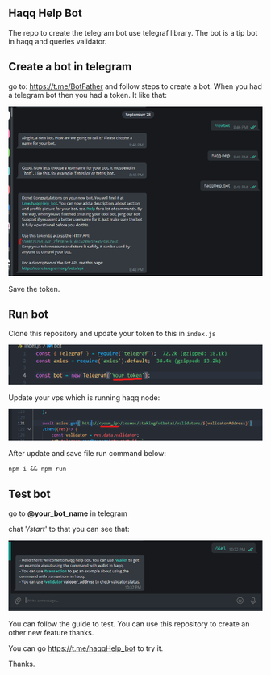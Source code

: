 ## Haqq Help Bot
The repo to create the telegram bot use telegraf library. The bot is a tip bot in haqq and queries validator.

## Create a bot in telegram

go to: https://t.me/BotFather and follow steps to create a bot. When you had a telegram bot then you had a token. It like that:

![img](imgs/create_bot.png)

Save the token.

## Run bot
Clone this repository and update your token to this in `index.js`

![img](imgs/update_token.png)

Update your vps which is running haqq node:

![img](imgs/update_ip.png)

After update and save file run command below:

```
npm i && npm run
```

## Test bot

go to <b>@your_bot_name</b> in telegram

chat '<i>/start</i>' to that you can see that:

![img](imgs/test_bot.png)

You can follow the guide to test. You can use this repository to create an other new feature thanks.

You can go https://t.me/haqqHelp_bot to try it.

Thanks.

